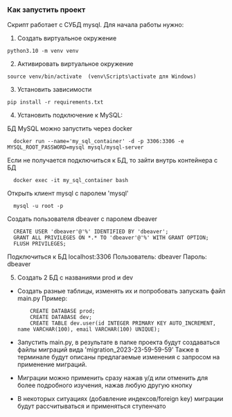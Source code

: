 ### Как запустить проект
Скрипт работает с СУБД mysql. Для начала работы нужно:
1. Создать виртуальное окружение 
```
python3.10 -m venv venv
```
2. Активировать виртуальное окружение
```
source venv/bin/activate  (venv\Scripts\activate для Windows)
```
3. Установить зависимости 
```
pip install -r requirements.txt
```
4. Установить подключение к MySQL: 

БД MySQL можно запустить через docker

```
  docker run --name='my_sql_container' -d -p 3306:3306 -e MYSQL_ROOT_PASSWORD=mysql mysql/mysql-server
```

Если не получается подключиться к БД, то зайти внутрь контейнера с БД
  ```
    docker exec -it my_sql_container bash
  ```

  Открыть клиент mysql c паролем 'mysql'
  ```
    mysql -u root -p
  ```

  Создать пользователя dbeaver c паролем dbeaver
  ```
    CREATE USER 'dbeaver'@'%' IDENTIFIED BY 'dbeaver';
    GRANT ALL PRIVILEGES ON *.* TO 'dbeaver'@'%' WITH GRANT OPTION;
    FLUSH PRIVILEGES;
  ```

  Подключиться к БД localhost:3306
  Пользователь: dbeaver
  Пароль: dbeaver

5. Создать 2 БД с названиями prod и dev
- Создать разные таблицы, изменять их и попробовать запускать файл main.py
  Пример:
    ```
        CREATE DATABASE prod;
        CREATE DATABASE dev;
        CREATE TABLE dev.user(id INTEGER PRIMARY KEY AUTO_INCREMENT, name VARCHAR(100), email VARCHAR(100) UNIQUE);      
    ```

- Запустить main.py, в результате в папке проекта будут создаваться файлы миграций вида 'migration_2023-23-59-59-59'
  Также в терминале будут описаны предлагаемые изменения с запросом на применение миграций.

- Миграции можно применить сразу нажав y/д или отменить для более подробного изучения, нажав любую другую кнопку 
- В некоторых ситуациях (добавление индексов/foreign key) миграции будут рассчитываться и применяться ступенчато

